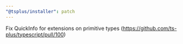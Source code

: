 ```yaml
---
"@tsplus/installer": patch
---
```


Fix QuickInfo for extensions on primitive types (https://github.com/ts-plus/typescript/pull/100)
